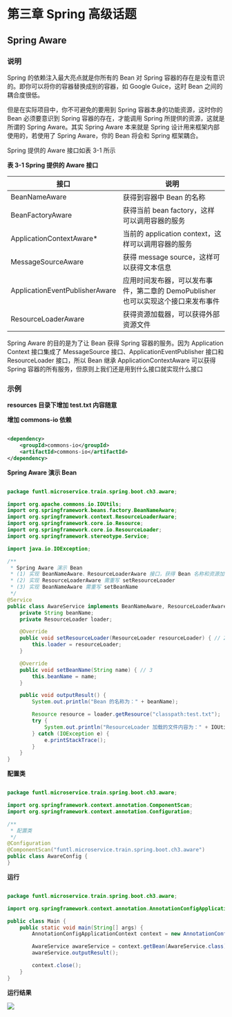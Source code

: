 # 第三章 Spring 高级话题

## Spring Aware

### 说明

Spring 的依赖注入最大亮点就是你所有的 Bean 对 Spring 容器的存在是没有意识的。即你可以将你的容器替换成别的容器，如 Google Guice，这时 Bean 之间的耦合度很低。

但是在实际项目中，你不可避免的要用到 Spring 容器本身的功能资源，这时你的 Bean 必须要意识到 Spring 容器的存在，才能调用 Spring 所提供的资源，这就是所谓的 Spring Aware。其实 Spring Aware 本来就是 Spring 设计用来框架内部使用的，若使用了 Spring Aware，你的 Bean 将会和 Spring 框架耦合。

Spring 提供的 Aware 接口如表 3-1 所示

**表 3-1 Spring 提供的 Aware 接口**

| 接口                           | 说明                                                                              |
| ------------------------------ | --------------------------------------------------------------------------------- |
| BeanNameAware                  | 获得到容器中 Bean 的名称                                                          |
| BeanFactoryAware               | 获得当前 bean factory，这样可以调用容器的服务                                     |
| ApplicationContextAware*       | 当前的 application context，这样可以调用容器的服务                                |
| MessageSourceAware             | 获得 message source，这样可以获得文本信息                                         |
| ApplicationEventPublisherAware | 应用时间发布器，可以发布事件，第二章的 DemoPublisher 也可以实现这个接口来发布事件 |
| ResourceLoaderAware            | 获得资源加载器，可以获得外部资源文件                                              |

Spring Aware 的目的是为了让 Bean 获得 Spring 容器的服务。因为 Application Context 接口集成了 MessageSource 接口、ApplicationEventPublisher 接口和 ResourceLoader 接口，所以 Bean 继承 ApplicationContextAware 可以获得 Spring 容器的所有服务，但原则上我们还是用到什么接口就实现什么接口

### 示例

**resources 目录下增加 test.txt 内容随意**

**增加 commons-io 依赖**

```xml

<dependency>
    <groupId>commons-io</groupId>
    <artifactId>commons-io</artifactId>
</dependency>

```

**Spring Aware 演示 Bean**

```java

package funtl.microservice.train.spring.boot.ch3.aware;

import org.apache.commons.io.IOUtils;
import org.springframework.beans.factory.BeanNameAware;
import org.springframework.context.ResourceLoaderAware;
import org.springframework.core.io.Resource;
import org.springframework.core.io.ResourceLoader;
import org.springframework.stereotype.Service;

import java.io.IOException;

/**
 * Spring Aware 演示 Bean
 * (1) 实现 BeanNameAware、ResourceLoaderAware 接口，获得 Bean 名称和资源加载的服务
 * (2) 实现 ResourceLoaderAware 需重写 setResourceLoader
 * (3) 实现 BeanNameAware 需重写 setBeanName
 */
@Service
public class AwareService implements BeanNameAware, ResourceLoaderAware { // 1
    private String beanName;
    private ResourceLoader loader;

    @Override
    public void setResourceLoader(ResourceLoader resourceLoader) { // 2
        this.loader = resourceLoader;
    }

    @Override
    public void setBeanName(String name) { // 3
        this.beanName = name;
    }

    public void outputResult() {
        System.out.println("Bean 的名称为：" + beanName);

        Resource resource = loader.getResource("classpath:test.txt");
        try {
            System.out.println("ResourceLoader 加载的文件内容为：" + IOUtils.toString(resource.getInputStream()));
        } catch (IOException e) {
            e.printStackTrace();
        }
    }
}

```

**配置类**

```java

package funtl.microservice.train.spring.boot.ch3.aware;

import org.springframework.context.annotation.ComponentScan;
import org.springframework.context.annotation.Configuration;

/**
 * 配置类
 */
@Configuration
@ComponentScan("funtl.microservice.train.spring.boot.ch3.aware")
public class AwareConfig {
}

```

**运行**

```java

package funtl.microservice.train.spring.boot.ch3.aware;

import org.springframework.context.annotation.AnnotationConfigApplicationContext;

public class Main {
    public static void main(String[] args) {
        AnnotationConfigApplicationContext context = new AnnotationConfigApplicationContext(AwareConfig.class);

        AwareService awareService = context.getBean(AwareService.class);
        awareService.outputResult();

        context.close();
    }
}

```

**运行结果**

[](url "title")
<img src="https://raw.githubusercontent.com/topsale/spring-boot-train/master/screenshots/ch3-001.png">